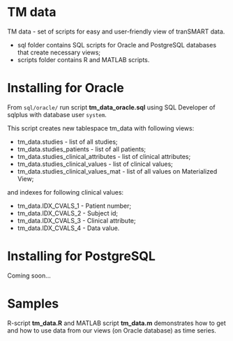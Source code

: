 # TM data
TM data - set of scripts for easy and user-friendly view of tranSMART data.

  - sql folder contains SQL scripts for Oracle and PostgreSQL databases that create necessary views;
  - scripts folder contains R and MATLAB scripts.

# Installing for Oracle
From `sql/oracle/` run script **tm_data_oracle.sql** using SQL Developer of sqlplus with database user `system`.

This script creates new tablespace tm_data with following views:
  - tm_data.studies - list of all studies;
  - tm_data.studies_patients - list of all patients;
  - tm_data.studies_clinical_attributes - list of clinical attributes;
  - tm_data.studies_clinical_values - list of clinical values;
  - tm_data.studies_clinical_values_mat - list of all values on Materialized View;

and indexes for following clinical values:
  - tm_data.IDX_CVALS_1 - Patient number;
  - tm_data.IDX_CVALS_2 - Subject id;
  - tm_data.IDX_CVALS_3 - Clinical attribute;
  - tm_data.IDX_CVALS_4 - Data value.
  
# Installing for PostgreSQL
Coming soon...

# Samples
R-script **tm_data.R** and MATLAB script **tm_data.m** demonstrates how to get and how to use data from our views (on Oracle database) as time series.